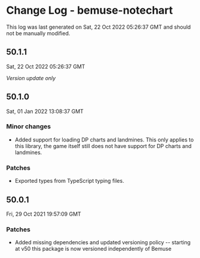 # Change Log - bemuse-notechart

This log was last generated on Sat, 22 Oct 2022 05:26:37 GMT and should not be manually modified.

## 50.1.1
Sat, 22 Oct 2022 05:26:37 GMT

_Version update only_

## 50.1.0
Sat, 01 Jan 2022 13:08:37 GMT

### Minor changes

- Added support for loading DP charts and landmines. This only applies to this library, the game itself still does not have support for DP charts and landmines.

### Patches

- Exported types from TypeScript typing files.

## 50.0.1
Fri, 29 Oct 2021 19:57:09 GMT

### Patches

- Added missing dependencies and updated versioning policy -- starting at v50 this package is now versioned independently of Bemuse

